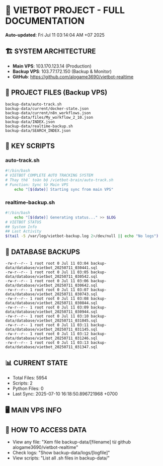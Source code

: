 # 🤖 VIETBOT PROJECT - FULL DOCUMENTATION
**Auto-updated**: Fri Jul 11 03:14:04 AM +07 2025

## 🏗️ SYSTEM ARCHITECTURE
- **Main VPS**: 103.170.123.14 (Production)
- **Backup VPS**: 103.77.172.150 (Backup & Monitor)
- **GitHub**: https://github.com/alogame3690/vietbot-realtime

## 📁 PROJECT FILES (Backup VPS)
```
backup-data/auto-track.sh
backup-data/current/docker-state.json
backup-data/current/n8n_workflows.json
backup-data/files/My_workflow_2_10.json
backup-data/INDEX.json
backup-data/realtime-backup.sh
backup-data/SEARCH_INDEX.json
```

## 🔧 KEY SCRIPTS
### auto-track.sh
```bash
#!/bin/bash
# VIETBOT COMPLETE AUTO TRACKING SYSTEM
# Thay thế toàn bộ /vietbot-brain/auto-track.sh
# Function: Sync từ Main VPS
    echo "[$(date)] Starting sync from main VPS"
```
### realtime-backup.sh
```bash
#!/bin/bash
    echo "[$(date)] Generating status..." >> $LOG
# VIETBOT STATUS
## System Info
## Last Activity
$(tail -5 /var/log/vietbot-backup.log 2>/dev/null || echo "No logs")
```

## 💾 DATABASE BACKUPS
```
-rw-r--r-- 1 root root 0 Jul 11 03:04 backup-data/database/vietbot_20250711_030441.sql
-rw-r--r-- 1 root root 0 Jul 11 03:05 backup-data/database/vietbot_20250711_030542.sql
-rw-r--r-- 1 root root 0 Jul 11 03:06 backup-data/database/vietbot_20250711_030642.sql
-rw-r--r-- 1 root root 0 Jul 11 03:07 backup-data/database/vietbot_20250711_030743.sql
-rw-r--r-- 1 root root 0 Jul 11 03:08 backup-data/database/vietbot_20250711_030844.sql
-rw-r--r-- 1 root root 0 Jul 11 03:09 backup-data/database/vietbot_20250711_030944.sql
-rw-r--r-- 1 root root 0 Jul 11 03:10 backup-data/database/vietbot_20250711_031045.sql
-rw-r--r-- 1 root root 0 Jul 11 03:11 backup-data/database/vietbot_20250711_031145.sql
-rw-r--r-- 1 root root 0 Jul 11 03:12 backup-data/database/vietbot_20250711_031246.sql
-rw-r--r-- 1 root root 0 Jul 11 03:13 backup-data/database/vietbot_20250711_031347.sql
```

## 📊 CURRENT STATE
- Total Files: 5954
- Scripts: 2
- Python Files: 0
- Last Sync: 2025-07-10 16:18:50.896721968 +0700

## 🖥️ MAIN VPS INFO


## 🚨 HOW TO ACCESS DATA
- View any file: "Xem file backup-data/[filename] từ github alogame3690/vietbot-realtime"
- Check logs: "Show backup-data/logs/[logfile]"
- View scripts: "List all .sh files in backup-data/"
